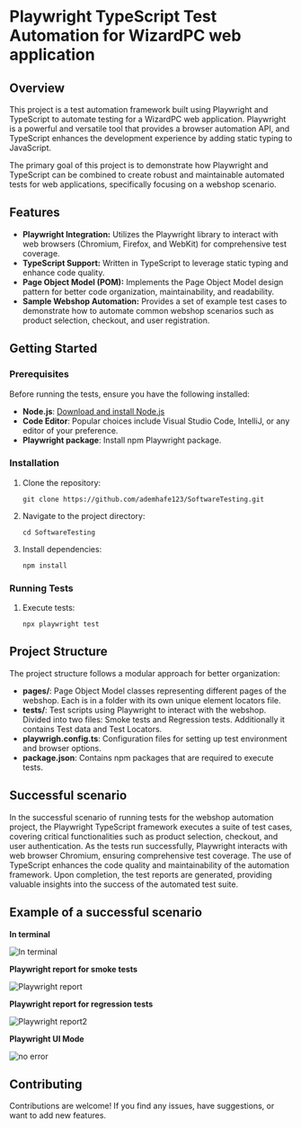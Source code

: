# Playwright TypeScript Test Automation for WizardPC web application

## Overview

This project is a test automation framework built using Playwright and TypeScript to automate testing for a WizardPC web application. Playwright is a powerful and versatile tool that provides a browser automation API, and TypeScript enhances the development experience by adding static typing to JavaScript.

The primary goal of this project is to demonstrate how Playwright and TypeScript can be combined to create robust and maintainable automated tests for web applications, specifically focusing on a webshop scenario.

## Features

- **Playwright Integration:** Utilizes the Playwright library to interact with web browsers (Chromium, Firefox, and WebKit) for comprehensive test coverage.
- **TypeScript Support:** Written in TypeScript to leverage static typing and enhance code quality.
- **Page Object Model (POM):** Implements the Page Object Model design pattern for better code organization, maintainability, and readability.
- **Sample Webshop Automation:** Provides a set of example test cases to demonstrate how to automate common webshop scenarios such as product selection, checkout, and user registration.

## Getting Started

### Prerequisites

Before running the tests, ensure you have the following installed:

- **Node.js**: [Download and install Node.js](https://nodejs.org/)
-  **Code Editor**: Popular choices include Visual Studio Code, IntelliJ, or any editor of your preference.
-  **Playwright package**: Install npm Playwright package.
### Installation

1. Clone the repository:

   ```terminal
   git clone https://github.com/ademhafe123/SoftwareTesting.git
2. Navigate to the project directory:
   ```terminal
   cd SoftwareTesting
3. Install dependencies:

    ```terminal
   npm install
 ### Running Tests
1. Execute tests:

    ```terminal
   npx playwright test
## Project Structure
The project structure follows a modular approach for better organization:

- **pages/**: Page Object Model classes representing different pages of the webshop. Each is in a folder with its own unique element locators file.
- **tests/**: Test scripts using Playwright to interact with the webshop. Divided into two files: Smoke tests and Regression tests. Additionally it contains Test data and Test Locators.
- **playwrigh.config.ts**: Configuration files for setting up test environment and browser options.
- **package.json**: Contains npm packages that are required to execute tests.
## Successful scenario
In the successful scenario of running tests for the webshop automation project, 
the Playwright TypeScript framework executes a suite of test cases, 
covering critical functionalities such as product selection, checkout, and user authentication. 
As the tests run successfully, Playwright interacts with web browser Chromium, ensuring comprehensive test coverage. 
The use of TypeScript enhances the code quality and maintainability of the automation framework.
Upon completion, the test reports are generated, providing valuable insights into the success of the automated test suite. 
## Example of a successful scenario
**In terminal** 

![In terminal](https://github.com/ademhafe123/SoftwareTesting/assets/154423715/1e9cd8ce-39f2-408e-99c0-4c0a7dfab996)

**Playwright report for smoke tests**

![Playwright report](https://github.com/ademhafe123/SoftwareTesting/assets/154423715/e2428323-97a7-4d98-ac9b-5de0c4bf638e)

**Playwright report for regression tests**

![Playwright report2](https://github.com/ademhafe123/SoftwareTesting/assets/154423715/6b199c03-45a4-4a4f-8808-b9b7eaf3d8cb)

**Playwright UI Mode**

![no error](https://github.com/ademhafe123/SoftwareTesting/assets/154423715/7b95a2cf-4104-4cca-b6e9-11da05541f42)

## Contributing
Contributions are welcome! If you find any issues, have suggestions, or want to add new features.
